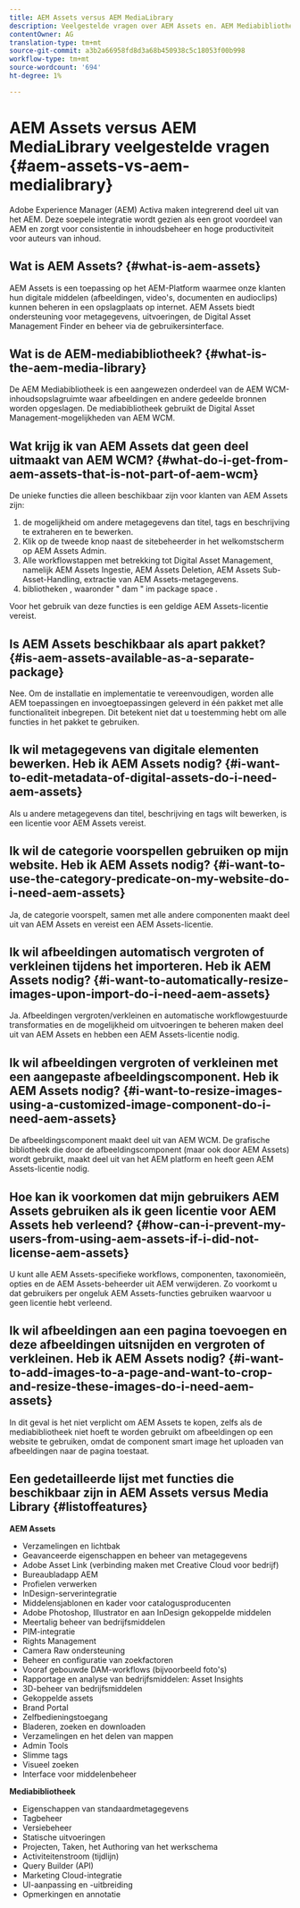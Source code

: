 ```yaml
---
title: AEM Assets versus AEM MediaLibrary
description: Veelgestelde vragen over AEM Assets en. AEM Mediabibliotheek, inclusief verschillen tussen de twee.
contentOwner: AG
translation-type: tm+mt
source-git-commit: a3b2a66958fd8d3a68b450938c5c18053f00b998
workflow-type: tm+mt
source-wordcount: '694'
ht-degree: 1%

---
```



# AEM Assets versus AEM MediaLibrary veelgestelde vragen {#aem-assets-vs-aem-medialibrary}

Adobe Experience Manager (AEM) Activa maken integrerend deel uit van het AEM. Deze soepele integratie wordt gezien als een groot voordeel van AEM en zorgt voor consistentie in inhoudsbeheer en hoge productiviteit voor auteurs van inhoud.

## Wat is AEM Assets? {#what-is-aem-assets}

AEM Assets is een toepassing op het AEM-Platform waarmee onze klanten hun digitale middelen (afbeeldingen, video&#39;s, documenten en audioclips) kunnen beheren in een opslagplaats op internet. AEM Assets biedt ondersteuning voor metagegevens, uitvoeringen, de Digital Asset Management Finder en beheer via de gebruikersinterface.

## Wat is de AEM-mediabibliotheek? {#what-is-the-aem-media-library}

De AEM Mediabibliotheek is een aangewezen onderdeel van de AEM WCM-inhoudsopslagruimte waar afbeeldingen en andere gedeelde bronnen worden opgeslagen. De mediabibliotheek gebruikt de Digital Asset Management-mogelijkheden van AEM WCM.

## Wat krijg ik van AEM Assets dat geen deel uitmaakt van AEM WCM? {#what-do-i-get-from-aem-assets-that-is-not-part-of-aem-wcm}

De unieke functies die alleen beschikbaar zijn voor klanten van AEM Assets zijn:

1. de mogelijkheid om andere metagegevens dan titel, tags en beschrijving te extraheren en te bewerken.
1. Klik op de tweede knop naast de sitebeheerder in het welkomstscherm op AEM Assets Admin.
1. Alle workflowstappen met betrekking tot Digital Asset Management, namelijk AEM Assets Ingestie, AEM Assets Deletion, AEM Assets Sub-Asset-Handling, extractie van AEM Assets-metagegevens.
1. bibliotheken , waaronder &quot; dam &quot; im package space .

Voor het gebruik van deze functies is een geldige AEM Assets-licentie vereist.

## Is AEM Assets beschikbaar als apart pakket? {#is-aem-assets-available-as-a-separate-package}

Nee. Om de installatie en implementatie te vereenvoudigen, worden alle AEM toepassingen en invoegtoepassingen geleverd in één pakket met alle functionaliteit inbegrepen. Dit betekent niet dat u toestemming hebt om alle functies in het pakket te gebruiken.

## Ik wil metagegevens van digitale elementen bewerken. Heb ik AEM Assets nodig? {#i-want-to-edit-metadata-of-digital-assets-do-i-need-aem-assets}

Als u andere metagegevens dan titel, beschrijving en tags wilt bewerken, is een licentie voor AEM Assets vereist.

## Ik wil de categorie voorspellen gebruiken op mijn website. Heb ik AEM Assets nodig? {#i-want-to-use-the-category-predicate-on-my-website-do-i-need-aem-assets}

Ja, de categorie voorspelt, samen met alle andere componenten maakt deel uit van AEM Assets en vereist een AEM Assets-licentie.

## Ik wil afbeeldingen automatisch vergroten of verkleinen tijdens het importeren. Heb ik AEM Assets nodig? {#i-want-to-automatically-resize-images-upon-import-do-i-need-aem-assets}

Ja. Afbeeldingen vergroten/verkleinen en automatische workflowgestuurde transformaties en de mogelijkheid om uitvoeringen te beheren maken deel uit van AEM Assets en hebben een AEM Assets-licentie nodig.

## Ik wil afbeeldingen vergroten of verkleinen met een aangepaste afbeeldingscomponent. Heb ik AEM Assets nodig? {#i-want-to-resize-images-using-a-customized-image-component-do-i-need-aem-assets}

De afbeeldingscomponent maakt deel uit van AEM WCM. De grafische bibliotheek die door de afbeeldingscomponent (maar ook door AEM Assets) wordt gebruikt, maakt deel uit van het AEM platform en heeft geen AEM Assets-licentie nodig.

## Hoe kan ik voorkomen dat mijn gebruikers AEM Assets gebruiken als ik geen licentie voor AEM Assets heb verleend? {#how-can-i-prevent-my-users-from-using-aem-assets-if-i-did-not-license-aem-assets}

U kunt alle AEM Assets-specifieke workflows, componenten, taxonomieën, opties en de AEM Assets-beheerder uit AEM verwijderen. Zo voorkomt u dat gebruikers per ongeluk AEM Assets-functies gebruiken waarvoor u geen licentie hebt verleend.

## Ik wil afbeeldingen aan een pagina toevoegen en deze afbeeldingen uitsnijden en vergroten of verkleinen. Heb ik AEM Assets nodig? {#i-want-to-add-images-to-a-page-and-want-to-crop-and-resize-these-images-do-i-need-aem-assets}

In dit geval is het niet verplicht om AEM Assets te kopen, zelfs als de mediabibliotheek niet hoeft te worden gebruikt om afbeeldingen op een website te gebruiken, omdat de component smart image het uploaden van afbeeldingen naar de pagina toestaat.

## Een gedetailleerde lijst met functies die beschikbaar zijn in AEM Assets versus Media Library {#listoffeatures}

**AEM Assets**

* Verzamelingen en lichtbak
* Geavanceerde eigenschappen en beheer van metagegevens
* Adobe Asset Link (verbinding maken met Creative Cloud voor bedrijf)
* Bureaubladapp AEM
* Profielen verwerken
* InDesign-serverintegratie
* Middelensjablonen en kader voor catalogusproducenten
* Adobe Photoshop, Illustrator en aan InDesign gekoppelde middelen
* Meertalig beheer van bedrijfsmiddelen
* PIM-integratie
* Rights Management
* Camera Raw ondersteuning
* Beheer en configuratie van zoekfactoren
* Vooraf gebouwde DAM-workflows (bijvoorbeeld foto&#39;s)
* Rapportage en analyse van bedrijfsmiddelen: Asset Insights
* 3D-beheer van bedrijfsmiddelen
* Gekoppelde assets
* Brand Portal
* Zelfbedieningstoegang
* Bladeren, zoeken en downloaden
* Verzamelingen en het delen van mappen
* Admin Tools
* Slimme tags
* Visueel zoeken
* Interface voor middelenbeheer

**Mediabibliotheek**

* Eigenschappen van standaardmetagegevens
* Tagbeheer
* Versiebeheer
* Statische uitvoeringen
* Projecten, Taken, het Authoring van het werkschema
* Activiteitenstroom (tijdlijn)
* Query Builder (API)
* Marketing Cloud-integratie
* UI-aanpassing en -uitbreiding
* Opmerkingen en annotatie